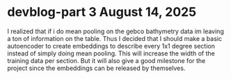 # devblog-part 3 August 14, 2025

I realized that if i do mean pooling on the gebco bathymetry data im leaving a ton of information on the table. Thus I decided that I should make a basic autoencoder to create embeddings to describe every 1x1 degree section instead of simply doing mean pooling. This will increase the width of the training data per section. But it will also give a good milestone for the project since the embeddings can be released by themselves.